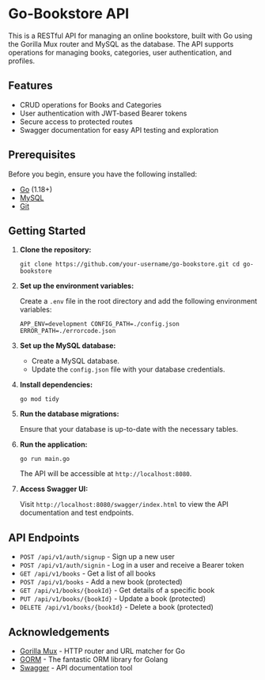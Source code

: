 
Go-Bookstore API
================

This is a RESTful API for managing an online bookstore, built with Go using the Gorilla Mux router and MySQL as the database. The API supports operations for managing books, categories, user authentication, and profiles.

Features
--------

* CRUD operations for Books and Categories
* User authentication with JWT-based Bearer tokens
* Secure access to protected routes
* Swagger documentation for easy API testing and exploration

Prerequisites
-------------

Before you begin, ensure you have the following installed:

* [Go](https://golang.org/dl/) (1.18+)
* [MySQL](https://www.mysql.com/downloads/)
* [Git](https://git-scm.com/downloads)

Getting Started
---------------

1. **Clone the repository:**

   `git clone https://github.com/your-username/go-bookstore.git cd go-bookstore`
2. **Set up the environment variables:**

   Create a `.env` file in the root directory and add the following environment variables:

   `APP_ENV=development CONFIG_PATH=./config.json ERROR_PATH=./errorcode.json`
3. **Set up the MySQL database:**

   * Create a MySQL database.
   * Update the `config.json` file with your database credentials.
4. **Install dependencies:**

   `go mod tidy`
5. **Run the database migrations:**

   Ensure that your database is up-to-date with the necessary tables.
6. **Run the application:**

   `go run main.go`

   The API will be accessible at `http://localhost:8080`.
7. **Access Swagger UI:**

   Visit `http://localhost:8080/swagger/index.html` to view the API documentation and test endpoints.

API Endpoints
-------------

* `POST /api/v1/auth/signup` - Sign up a new user
* `POST /api/v1/auth/signin` - Log in a user and receive a Bearer token
* `GET /api/v1/books` - Get a list of all books
* `POST /api/v1/books` - Add a new book (protected)
* `GET /api/v1/books/{bookId}` - Get details of a specific book
* `PUT /api/v1/books/{bookId}` - Update a book (protected)
* `DELETE /api/v1/books/{bookId}` - Delete a book (protected)

Acknowledgements
----------------

* [Gorilla Mux](https://github.com/gorilla/mux) - HTTP router and URL matcher for Go
* [GORM](https://gorm.io/) - The fantastic ORM library for Golang
* [Swagger](https://swagger.io/) - API documentation tool
